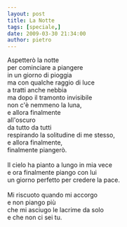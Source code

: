 ```yaml
---
layout: post
title: La Notte
tags: [speciale,]
date: 2009-03-30 21:34:00
author: pietro
---
```

Aspetterò la notte<br/>per cominciare a piangere<br/>in un giorno di pioggia<br/>ma con qualche raggio di luce<br/>a tratti anche nebbia<br/>ma dopo il tramonto invisibile<br/>non c'è nemmeno la luna,<br/>e allora finalmente<br/>all'oscuro<br/>da tutto da tutti<br/>respirando la solitudine di me stesso,<br/>e allora finalmente,<br/>finalmente piangerò.<br/><br/>Il cielo ha pianto a lungo in mia vece<br/>e ora finalmente piango con lui<br/>un giorno perfetto per credere la pace.<br/><br/>Mi riscuoto quando mi accorgo<br/>e non piango più<br/>che mi asciugo le lacrime da solo<br/>e che non ci sei tu.
